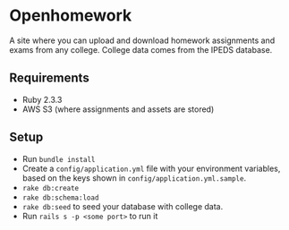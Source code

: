 # Openhomework
A site where you can upload and download homework assignments and exams from any college.
College data comes from the IPEDS database.

## Requirements
* Ruby 2.3.3
* AWS S3 (where assignments and assets are stored)

## Setup
* Run `bundle install`
* Create a `config/application.yml` file with your environment variables, based on the keys shown in `config/application.yml.sample`.
* `rake db:create`
* `rake db:schema:load`
* `rake db:seed` to seed your database with college data.
* Run `rails s -p <some port>` to run it
